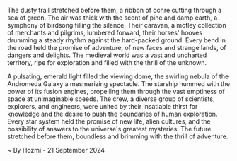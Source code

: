 
The dusty trail stretched before them, a ribbon of ochre cutting through a sea of green. The air was thick with the scent of pine and damp earth, a symphony of birdsong filling the silence. Their caravan, a motley collection of merchants and pilgrims, lumbered forward, their horses' hooves drumming a steady rhythm against the hard-packed ground. Every bend in the road held the promise of adventure, of new faces and strange lands, of dangers and delights. The medieval world was a vast and uncharted territory, ripe for exploration and filled with the thrill of the unknown.

A pulsating, emerald light filled the viewing dome, the swirling nebula of the Andromeda Galaxy a mesmerizing spectacle. The starship hummed with the power of its fusion engines, propelling them through the vast emptiness of space at unimaginable speeds. The crew, a diverse group of scientists, explorers, and engineers, were united by their insatiable thirst for knowledge and the desire to push the boundaries of human exploration.  Every star system held the promise of new life, alien cultures, and the possibility of answers to the universe's greatest mysteries. The future stretched before them, boundless and brimming with the thrill of adventure. 

~ By Hozmi - 21 September 2024
